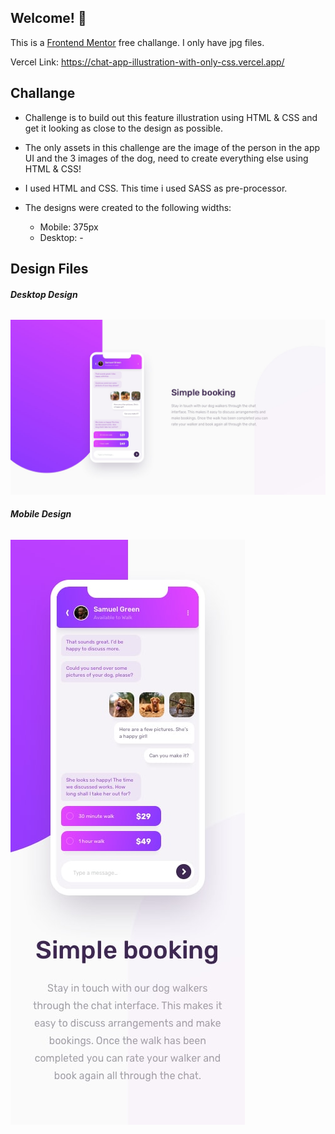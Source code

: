 ## Welcome! 👋

This is a [Frontend Mentor](https://www.frontendmentor.io/) free challange. 
I only have jpg files.

Vercel Link: https://chat-app-illustration-with-only-css.vercel.app/

## Challange

- Challenge is to build out this feature illustration using HTML & CSS and get it looking as close to the design as possible.

- The only assets in this challenge are the image of the person in the app UI and the 3 images of the dog, need to create everything else using HTML & CSS!
  
- I used HTML and CSS. This time i used SASS as pre-processor.

- The designs were created to the following widths:
  * Mobile: 375px
  * Desktop: -

## Design Files

###### **Desktop Design**

![Image of Desktop Design](https://github.com/emiralabuga/Chat-app-Illustration-with-Only-Css/blob/master/design/desktop-design.jpg)

###### **Mobile Design**

![Image of Mobile Design](https://github.com/emiralabuga/Chat-app-Illustration-with-Only-Css/blob/master/design/mobile-design.jpg)











